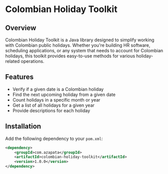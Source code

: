 # Colombian Holiday Toolkit

## Overview

Colombian Holiday Toolkit is a Java library designed to simplify working with Colombian public holidays. Whether you're building HR software, scheduling applications, or any system that needs to account for Colombian holidays, this toolkit provides easy-to-use methods for various holiday-related operations.

## Features

- Verify if a given date is a Colombian holiday
- Find the next upcoming holiday from a given date
- Count holidays in a specific month or year
- Get a list of all holidays for a given year
- Provide descriptions for each holiday

## Installation

Add the following dependency to your `pom.xml`:

```xml
<dependency>
    <groupId>com.azapata</groupId>
    <artifactId>colombian-holiday-toolkit</artifactId>
    <version>1.0.0</version>
</dependency>
